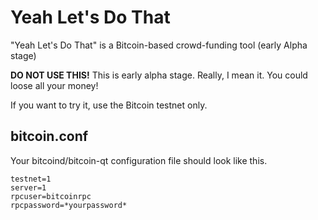 Yeah Let's Do That
==================

"Yeah Let's Do That" is a Bitcoin-based crowd-funding tool (early Alpha stage)

**DO NOT USE THIS!** This is early alpha stage. Really, I mean it. You could loose all your money!


If you want to try it, use the Bitcoin testnet only.

bitcoin.conf
------------

Your bitcoind/bitcoin-qt configuration file should look like this.

    testnet=1
    server=1
    rpcuser=bitcoinrpc
    rpcpassword=*yourpassword*
